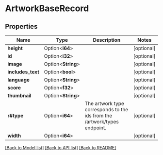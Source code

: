 # ArtworkBaseRecord

## Properties

Name | Type | Description | Notes
------------ | ------------- | ------------- | -------------
**height** | Option<**i64**> |  | [optional]
**id** | Option<**i32**> |  | [optional]
**image** | Option<**String**> |  | [optional]
**includes_text** | Option<**bool**> |  | [optional]
**language** | Option<**String**> |  | [optional]
**score** | Option<**f32**> |  | [optional]
**thumbnail** | Option<**String**> |  | [optional]
**r#type** | Option<**i64**> | The artwork type corresponds to the ids from the /artwork/types endpoint. | [optional]
**width** | Option<**i64**> |  | [optional]

[[Back to Model list]](../README.md#documentation-for-models) [[Back to API list]](../README.md#documentation-for-api-endpoints) [[Back to README]](../README.md)


